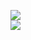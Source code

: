 [![](https://img.shields.io/badge/Made%20With-Github%20Spray-lightgrey.svg?style=for-the-badge&logo=github)](https://github.com/Annihil/github-spray#15070)  
[![](https://i.imgur.com/2DrTn0Z.gif)](https://github.com/Annihil/github-spray)